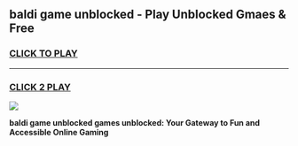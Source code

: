 
## baldi game unblocked - Play Unblocked Gmaes & Free
<h3>
<a href="https://news.freeplayer.one?title=baldi_game_unblocked&ref=23F">CLICK TO PLAY</a></h3>
<hr>

<h3>
<a href="https://news.freeplayer.one?title=baldi_game_unblocked&ref=23F">CLICK 2 PLAY</a>
  
</h3>

<a href="https://news.freeplayer.one?title=baldi_game_unblocked&ref=23F/"><img src="https://clearcache.store/games.png"></a>


**baldi game unblocked games unblocked: Your Gateway to Fun and Accessible Online Gaming**

